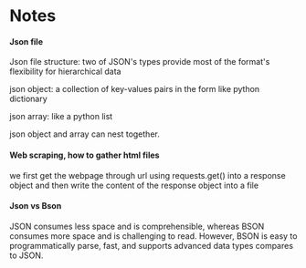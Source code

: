 # Notes

#### Json file

Json file structure: two of JSON's types provide most of the format's flexibility for hierarchical data

json object: a collection of key-values pairs in the form like python dictionary

json array: like a python list

json object and array can nest together.


#### Web scraping, how to gather html files
we first get the webpage through url using requests.get() into a response object and then write the content of the response object into a file

#### Json vs Bson
JSON consumes less space and is comprehensible, whereas BSON consumes more space and is challenging to read. However, BSON is easy to programmatically parse, fast, and supports advanced data types compares to JSON.
